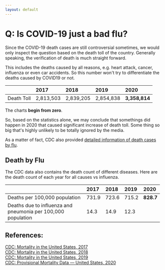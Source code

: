 ```yaml
---
layout: default
---
```


# Q: Is COVID-19 just a bad flu?

Since the COVID-19 death cases are still controversial sometimes, we would only inspect the question based on the death toll of the country. Generally speaking, the verification of death is much straight forward.

This includes the deaths caused by all reasons, e.g. heart attack, cancer, influenza or even car accidents. So this number won't try to differentiate the deaths caused by COVID19 or not.


|| 2017 | 2018 | 2019 | 2020 |
|:-----|:-----|:-----|:-----|:-----|
|Death Toll|2,813,503|2,839,205|2,854,838|<strong>3,358,814</strong>|


<div>
  <canvas id="myChart"></canvas>
</div>



The charts <strong>begin from zero</strong>.

So, based on the statistics alone, we may conclude that somethings did happen in 2020 that caused significant increase of death toll. Some thing so big that's highly unlikely to be totally ignored by the media.


As a matter of fact, CDC also provided [detailed information of death cases by flu](./death-by-flu.html).

## Death by Flu

The CDC data also contains the death count of different diseases. Here are the death count of each year for all causes vs influenza.

|| 2017 | 2018 | 2019 | 2020 |
|:-----|:-----|:-----|:-----|:-----|
|Deaths per 100,000 population|731.9|723.6|715.2|<strong>828.7</strong>|
|Deaths due to influenza and pneumonia per 100,000 population|14.3|14.9|12.3||


## References:
[CDC: Mortality in the United States, 2017](https://www.cdc.gov/nchs/products/databriefs/db328.htm)<br/>
[CDC: Mortality in the United States, 2018](https://www.cdc.gov/nchs/products/databriefs/db355.htm)<br/>
[CDC: Mortality in the United States, 2019](https://www.cdc.gov/nchs/products/databriefs/db395.htm)<br/>
[CDC: Provisional Mortality Data — United States, 2020](https://www.cdc.gov/mmwr/volumes/70/wr/mm7014e1.htm)



  <script>


    $(document).ready(function(){

      const labels = [
        '2017',
        '2018',
        '2019',
        '2020',
      ];

      const data = {
        labels: labels,
        datasets: [{
          label: 'Death Toll',
          backgroundColor: ['rgb(255, 159, 64)'],
          data: [2813503, 2839205, 2854838, 3358814],
        }],
      };
      
      const config = {
        type: 'bar',
        data: data,
      };

      var myChart = new Chart(
          document.getElementById('myChart'),
          config,
	  	
        );
    });

  </script>